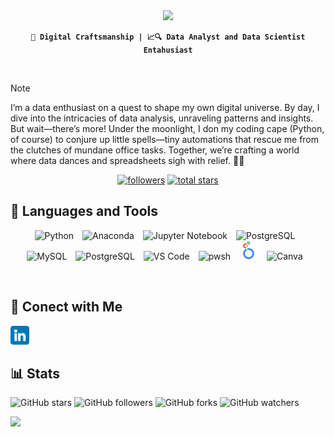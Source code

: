 <div align="center">
    <img src="https://readme-typing-svg.herokuapp.com/?font=Righteous&size=35&center=true&vCenter=true&width=500&height=70&duration=4000&lines=Hi+There!+👋;+I'm+A!;" />
</div>
<div align="center">
    
**`🎨 Digital Craftsmanship | 📈🔍 Data Analyst and Data Scientist Entahusiast`**

</div>
<br/>

> [!NOTE]
>I’m a data enthusiast on a quest to shape my own digital universe. By day, I dive into the intricacies of data analysis, unraveling patterns and insights. But wait—there’s more! Under the moonlight, I don my coding cape (Python, of course) to conjure up little spells—tiny automations that rescue me from the clutches of mundane office tasks. Together, we’re crafting a world where data dances and spreadsheets sigh with relief. 🚀✨

<div align="center">
  <a href="https://github.com/ForrestKnight?tab=followers">
    <img alt="followers" title="Follow me on Github" src="https://custom-icon-badges.demolab.com/github/followers/andrecdk?color=236ad3&labelColor=1155ba&style=for-the-badge&logo=person-add&label=Follow&logoColor=white"/></a>
  <a href="https://github.com/ForrestKnight?tab=repositories&sort=stargazers">
    <img alt="total stars" title="Total stars on GitHub" src="https://custom-icon-badges.demolab.com/github/stars/andrecdk?color=55960c&style=for-the-badge&labelColor=488207&logo=star"/></a>
</div>


## 🧰 Languages and Tools

<div style="text-align: center;">
    <p align="center">
        <img alt="Python" width="30px" style="padding-right:10px;" src="https://cdn.jsdelivr.net/gh/devicons/devicon@latest/icons/python/python-original.svg"/>
        <img alt="Anaconda" width="30px" style="padding-right:10px;" src="https://cdn.jsdelivr.net/gh/devicons/devicon@latest/icons/anaconda/anaconda-original.svg" />
        <img alt="Jupyter Notebook" width="30px" style="padding-right:10px;" src="https://cdn.jsdelivr.net/gh/devicons/devicon@latest/icons/jupyter/jupyter-original-wordmark.svg" />
        <img alt="PostgreSQL" width="30px" style="padding-right:10px;" src="https://cdn.jsdelivr.net/gh/devicons/devicon@latest/icons/postgresql/postgresql-original.svg" />
        <img alt="MySQL" width="30px" style="padding-right:10px;" src="https://cdn.jsdelivr.net/gh/devicons/devicon@latest/icons/mysql/mysql-original-wordmark.svg" />        
        <img alt="PostgreSQL" width="30px" style="padding-right:10px;" src="https://cdn.jsdelivr.net/gh/devicons/devicon@latest/icons/html5/html5-original.svg" />
        <img alt="VS Code" width="30px" style="padding-right:10px;" src="https://cdn.jsdelivr.net/gh/devicons/devicon@latest/icons/vscode/vscode-original.svg"/>
        <img alt="pwsh" width="30px" style="padding-right:10px;" src="https://cdn.jsdelivr.net/gh/devicons/devicon@latest/icons/powershell/powershell-original.svg" />
        <img alt="pwsh" width="30px" style="padding-right:10px;" src="./img/looker-studio-logos.svg" />
        <img alt="Canva" width="30px" style="padding-right:10px;" src="https://cdn.jsdelivr.net/gh/devicons/devicon@latest/icons/canva/canva-original.svg" />
    </p>
</div>
<br/>

## 🤝 Conect with Me
<img src="./img/linkedin.png" alt="LinkedIn" width="30" height="auto">


## 📊 Stats
![GitHub stars](https://img.shields.io/github/stars/andrecdk/andrecdk?style=social)
![GitHub followers](https://img.shields.io/github/followers/andrecdk?style=social)
![GitHub forks](https://img.shields.io/github/forks/andrecdk/andrecdk?style=social)
![GitHub watchers](https://img.shields.io/github/watchers/andrecdk/andrecdk?style=social)

<span class="Visitor">
<a title="Visitor Count">
<img  src="https://visitor-badge.laobi.icu/badge?page_id=andrecdk.ancdre.cdk" />
</a>
</span>
